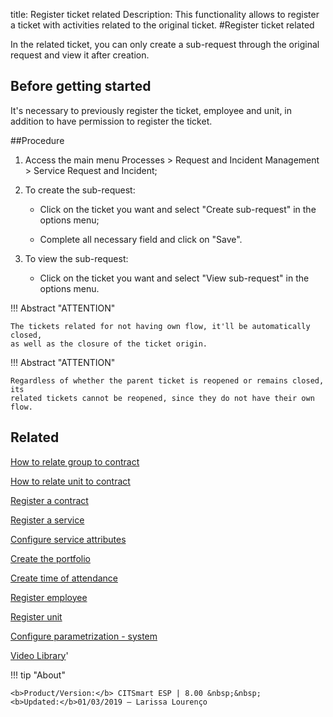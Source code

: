 title: Register ticket related
Description: This functionality allows to register a ticket with activities related to the original ticket.
#Register ticket related

In the related ticket, you can only create a sub-request through the original request and view it after creation.

Before getting started
--------------------------

It's necessary to previously register the ticket, employee and unit, in addition
to have permission to register the ticket.

##Procedure

1.  Access the main menu Processes
    \> Request and Incident Management \> Service Request and Incident;

2.  To create the sub-request:

    -   Click on the ticket you want and select "Create sub-request" in the
        options menu;

    -   Complete all necessary field and click on "Save".

3.  To view the sub-request:

    -   Click on the ticket you want and select "View sub-request" in the
        options menu. 
 
 
!!! Abstract "ATTENTION"
    
    The tickets related for not having own flow, it'll be automatically closed,
    as well as the closure of the ticket origin.
    
!!! Abstract "ATTENTION"

    Regardless of whether the parent ticket is reopened or remains closed, its 
    related tickets cannot be reopened, since they do not have their own flow.

Related
-----------

[How to relate group to contract](/en-us/citsmart-esp-8/processes/tickets/configuration/relate-group-to-contract.html)

[How to relate unit to contract](/en-us/citsmart-esp-8/processes/tickets/configuration/relate-unit-to-contract.html)

[Register a contract](/en-us/citsmart-esp-8/additional-features/contract-management/use/register-contract.html)

[Register a service](/en-us/citsmart-esp-8/processes/portfolio-and-catalog/use/register-a-service.html)

[Configure service attributes](/en-us/citsmart-esp-8/processes/portfolio-and-catalog/use/configure-services-attributes.html)

[Create the portfolio](/en-us/citsmart-esp-8/processes/portfolio-and-catalog/use/create-the-portfolio.html)

[Create time of attendance](/en-us/citsmart-esp-8/processes/service-level/configuration/create-time-attendance.html)

[Register employee](/en-us/citsmart-esp-8/initial-settings/access-settings/user/register-employee.html)

[Register unit](/en-us/citsmart-esp-8/platform-administration/region-and-language/register-unit.html)

[Configure parametrization - system](/en-us/citsmart-esp-8/platform-administration/parameters-list/configure-parametrization-system.html)

<i class='fa fa-youtube-play  fa-2x' style='color:#97ce17;vertical-align: middle;'> </i> [Video Library](https://www.youtube.com/playlist?list=PLB5qK2uzf2RNrJnhiXj3dbmgsm9-quhfz)'

!!! tip "About"

    <b>Product/Version:</b> CITSmart ESP | 8.00 &nbsp;&nbsp;
    <b>Updated:</b>01/03/2019 – Larissa Lourenço

